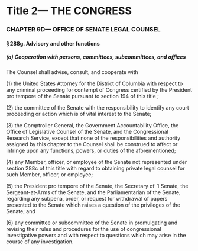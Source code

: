 
# Title 2— THE CONGRESS
### CHAPTER 9D— OFFICE OF SENATE LEGAL COUNSEL
#### § 288g. Advisory and other functions
##### (a) Cooperation with persons, committees, subcommittees, and offices

The Counsel shall advise, consult, and cooperate with

(1) the United States Attorney for the District of Columbia with respect to any criminal proceeding for contempt of Congress certified by the President pro tempore of the Senate pursuant to section 194 of this title ;

(2) the committee of the Senate with the responsibility to identify any court proceeding or action which is of vital interest to the Senate;

(3) the Comptroller General, the Government Accountability Office, the Office of Legislative Counsel of the Senate, and the Congressional Research Service, except that none of the responsibilities and authority assigned by this chapter to the Counsel shall be construed to affect or infringe upon any functions, powers, or duties of the aforementioned;

(4) any Member, officer, or employee of the Senate not represented under section 288c of this title with regard to obtaining private legal counsel for such Member, officer, or employee;

(5) the President pro tempore of the Senate, the Secretary of  1 Senate, the Sergeant-at-Arms of the Senate, and the Parliamentarian of the Senate, regarding any subpena, order, or request for withdrawal of papers presented to the Senate which raises a question of the privileges of the Senate; and

(6) any committee or subcommittee of the Senate in promulgating and revising their rules and procedures for the use of congressional investigative powers and with respect to questions which may arise in the course of any investigation.
